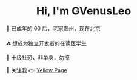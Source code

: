 <div align="center">
  <h1>Hi, I'm GVenusLeo</h1>
</div>
<ul>
  <ol>🔭 已成年的 00 后，老家贵州，现在北京</ol>
  <ol>⛳ 想成为独立开发者的在读医学生</ol>
  <ol>👻 十级社恐，非单身，勿撩</ol>
  <ol>🧮 关注我 👉 <a href="https://jike.city/gvenusleo" target="_blank">Yellow Page</a></ol>
